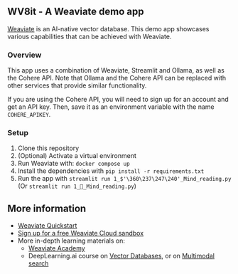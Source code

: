 ## WV8it - A Weaviate demo app

[Weaviate](https://weaviate.io/developers/weaviate) is an AI-native vector database. This demo app showcases various capabilities that can be achieved with Weaviate.

### Overview

This app uses a combination of Weaviate, Streamlit and Ollama, as well as the Cohere API. Note that Ollama and the Cohere API can be replaced with other services that provide similar functionality.

If you are using the Cohere API, you will need to sign up for an account and get an API key. Then, save it as an environment variable with the name `COHERE_APIKEY`.

### Setup

1. Clone this repository
1. (Optional) Activate a virtual environment
1. Run Weaviate with: `docker compose up`
1. Install the dependencies with `pip install -r requirements.txt`
1. Run the app with `streamlit run 1_$'\360\237\247\240'_Mind_reading.py`  (Or `streamlit run 1_🧠_Mind_reading.py`)

## More information

- [Weaviate Quickstart](https://weaviate.io/developers/weaviate/quickstart)
- [Sign up for a free Weaviate Cloud sandbox](https://console.weaviate.cloud/)
- More in-depth learning materials on:
    - [Weaviate Academy](https://weaviate.io/developers/academy)
    - DeepLearning.ai course on [Vector Databases](https://www.deeplearning.ai/short-courses/vector-databases-embeddings-applications/), or on [Multimodal search](https://www.deeplearning.ai/short-courses/building-multimodal-search-and-rag/)
